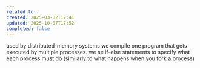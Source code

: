 ```yaml
---
related to:
created: 2025-03-02T17:41
updated: 2025-10-07T17:52
completed: false
---
```

used by distributed-memory systems
we compile one program that gets executed by multiple processes. we se if-else statements to specify what each process must do (similarly to what happens when you fork a process)